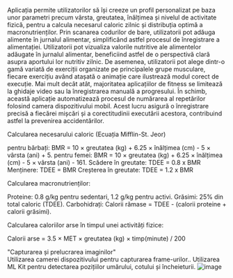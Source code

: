 Aplicația permite utilizatorilor să își creeze un profil personalizat pe baza unor parametri
precum vârsta, greutatea, înălțimea și nivelul de activitate fizică, pentru a calcula necesarul caloric
zilnic și distribuția optimă a macronutrienților. Prin scanarea codurilor de bare, utilizatorii pot
adăuga alimente în jurnalul alimentar, simplificând astfel procesul de înregistrare a alimentației.
Utilizatorii pot vizualiza valorile nutritive ale alimentelor adăugate în jurnalul alimentar, beneficiind
astfel de o perspectivă clară asupra aportului lor nutritiv zilnic.
De asemenea, utilizatorii pot alege dintr-o gamă variată de exerciții organizate pe
principalele grupe musculare, fiecare exercițiu având atașată o animație care ilustrează modul
corect de execuție. Mai mult decât atât, majoritatea aplicațiilor de fitness se limitează la ghidaje
video sau la înregistrarea manuală a progresului. În schimb, această aplicație automatizează
procesul de numărarea al repetărilor folosind camera dispozitivului mobil. Acest lucru asigură o
înregistrare precisă a fiecărei mișcări și a corectitudinii executării acestora, contribuind astfel la
prevenirea accidentărilor.


Calcularea necesarului caloric (Ecuația Mifflin-St. Jeor) 

pentru bărbați: BMR = 10 × greutatea (kg) + 6.25 × înălțimea (cm) - 5 × vârsta (ani) + 5. 
pentru femei: BMR = 10 × greutatea (kg) + 6.25 × înălțimea (cm) - 5 × vârsta (ani) - 161. 
Scădere în greutate: TDEE = 0.8 x BMR
Menținere: TDEE = BMR
Creșterea în greutate: TDEE = 1.2 x BMR


Calcularea macronutrienților:		

Proteine: 0.8 g/kg pentru sedentari, 1.2 g/kg pentru activi.
Grăsimi: 25% din total caloric (TDEE).
Carbohidrați: Calorii rămase = TDEE - (calorii proteine + calorii grăsimi).


Calcularea caloriilor arse în timpul unei activități fizice:		

Calorii arse = 3.5 × MET × greutatea (kg) × timp(minute) / 200

"Capturarea și prelucrarea imaginilor" 	
Utilizarea camerei dispozitivului pentru capturarea frame-urilor.. 
Utilizarea ML Kit pentru detectarea pozițiilor umărului, cotului și încheieturii.
![image](https://github.com/VladDuta/MyHealthFuel/assets/109473890/e4e3f474-ed25-4afc-829b-fb69450e187e)







